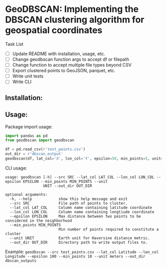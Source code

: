 # GeoDBSCAN: Implementing the DBSCAN clustering algorithm for geospatial coordinates

Task List
- [ ] Update README with installation, usage, etc.
- [ ] Change geodbscan function args to accept df or filepath
- [ ] Change function to accept multiple file types beyond CSV
- [ ] Export clustered points to GeoJSON, parquet, etc. 
- [ ] Write unit tests
- [ ] Write CLI

## Installation:


## Usage:

Package import usage:
```python
import pandas as pd
from geodbscan import geodbscan

df = pd.read_csv(r'test_points.csv')
out_dir = r'dbscan_output'
geodbscan(df, lat_col='X', lon_col='Y', epsilon=50, min_points=5, unit='meters', out_dir=out_dir)

```

CLI usage:

```
usage: geodbscan [-h] --src SRC --lat_col LAT_COL --lon_col LON_COL --epsilon EPSILON --min_points MIN_POINTS --unit
                 UNIT --out_dir OUT_DIR

optional arguments:
  -h, --help            show this help message and exit
  --src SRC             File path of points to cluster.
  --lat_col LAT_COL     Column name containing latitude coordinate
  --lon_col LON_COL     Column name containing longtiude coordinate
  --epsilon EPSILON     Max distance between two points to be considered in the neighborhood
  --min_points MIN_POINTS
                        Min number of points required to constitute a cluster
  --unit UNIT           Earth unit for Haversine distance metric.
  --out_dir OUT_DIR     Directory path to write output files to.
```

Example: `geodbscan --src test_points.csv --lat_col Latitude --lon_col Longitude --epsilon 100 --min_points 10 --unit meters --out_dir dbscan_outputs`
